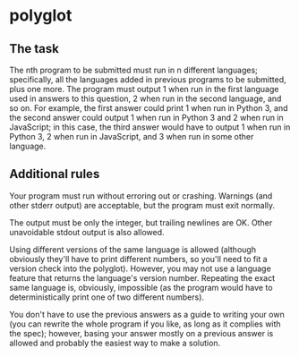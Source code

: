 # polyglot

## The task

The nth program to be submitted must run in n different languages; specifically, all the languages added in previous programs to be submitted, plus one more. The program must output 1 when run in the first language used in answers to this question, 2 when run in the second language, and so on. For example, the first answer could print 1 when run in Python 3, and the second answer could output 1 when run in Python 3 and 2 when run in JavaScript; in this case, the third answer would have to output 1 when run in Python 3, 2 when run in JavaScript, and 3 when run in some other language.

## Additional rules

Your program must run without erroring out or crashing. Warnings (and other stderr output) are acceptable, but the program must exit normally.

The output must be only the integer, but trailing newlines are OK. Other unavoidable stdout output is also allowed.

Using different versions of the same language is allowed (although obviously they'll have to print different numbers, so you'll need to fit a version check into the polyglot). However, you may not use a language feature that returns the language's version number. Repeating the exact same language is, obviously, impossible (as the program would have to deterministically print one of two different numbers).

You don't have to use the previous answers as a guide to writing your own (you can rewrite the whole program if you like, as long as it complies with the spec); however, basing your answer mostly on a previous answer is allowed and probably the easiest way to make a solution.
